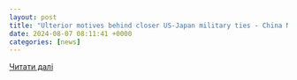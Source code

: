 ```yaml
---
layout: post
title: "Ulterior motives behind closer US-Japan military ties - China Military"
date: 2024-08-07 08:11:41 +0000
categories: [news]
---
```


[Читати далі](http://eng.chinamil.com.cn/OPINIONS_209196/Opinions_209197/16329747.html)
